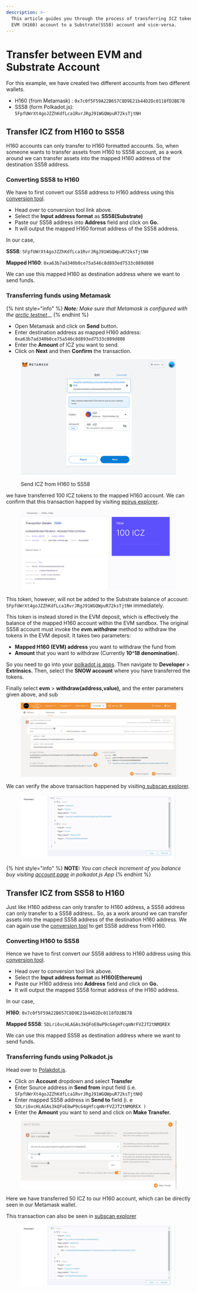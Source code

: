 ```yaml
---
description: >-
  This article guides you through the process of transferring ICZ tokens form an
  EVM (H160) account to a Substrate(SS58) account and vice-versa.
---
```


# Transfer between EVM and Substrate Account

For this example, we have created two different accounts from two different wallets.

* H160 (from Metamask) : `0x7c0f5F59A22B657C8D9E21b44D2Dc0118fD2BE7B`
* SS58 (form Polkadot.js):  `5FpfUWrXt4goJZZhKdfLca1RvrJRgJ91WGQWpuR72ksTjtNH`

## Transfer ICZ from H160 to SS58

H160 accounts can only transfer to H160 formatted accounts. So, when someone wants to transfer assets from H160 to SS58 account, as a work around we can transfer assets into the mapped H160 address of the destination SS58 address.

### Converting SS58 to H160

We have to first convert our SS58 address to H160 address using this [conversion tool](http://ss58-h160-convert.s3-website.us-east-2.amazonaws.com/).

* Head over to conversion tool link above.
* Select the **Input address format** as **SS58(Substrate)**
* Paste our SS58 address into **Address** field and click on **Go.**
* It will output the mapped H160 format address of the SS58 address.

In our case,

**SS58**: `5FpfUWrXt4goJZZhKdfLca1RvrJRgJ91WGQWpuR72ksTjtNH`

**Mapped H160**: `0xa63b7ad340b0ce75a546c8d893ed7533c089d808`

We can use this mapped H160 as destination address where we want to send funds.

### Transferring funds using Metamask

{% hint style="info" %}
_**Note:** Make sure that Metamask is configured with the_ [_arctic testnet_](network-endpoints/interacting-with-arctic-using-metamask.md)__
{% endhint %}

* Open Metamask and click on **Send** button.
* Enter destination address as mapped H160 address: `0xa63b7ad340b0ce75a546c8d893ed7533c089d808`
* Enter the **Amount** of ICZ you want to send.
* Click on **Next** and then **Confirm** the transaction.

<figure><img src="../.gitbook/assets/image (11).png" alt=""><figcaption><p>Send ICZ from H160 to SS58</p></figcaption></figure>

we have transferred 100 ICZ tokens to the mapped H160 account. We can confirm that this transaction happed by visiting [epirus explorer](https://arctic.epirus.io/transactions/0x06ab609cd6e708c8b0316f500768337e2872af6a220462ba827f05b1223f24dc).

<figure><img src="../.gitbook/assets/image (6).png" alt=""><figcaption></figcaption></figure>

This token, however, will not be added to the Substrate balance of account: `5FpfUWrXt4goJZZhKdfLca1RvrJRgJ91WGQWpuR72ksTjtNH` immediately.

This token is instead stored in the EVM deposit, which is effectively the balance of the mapped H160 account within the EVM sandbox. The original SS58 account must invoke the _**evm.withdraw**_ method to withdraw the tokens in the EVM deposit. It takes two parameters:

* **Mapped H160 (EVM) address** you want to withdraw the fund from
* **Amount** that you want to withdraw (Currently **10^18 denomination**).

So you need to go into your [polkadot.js apps](https://polkadot.js.org/apps/?rpc=wss%3A%2F%2Farctic-rpc.icenetwork.io%3A9944#/explorer). Then navigate to **Developer** > **Extrinsics.**  Then, select the **SNOW account** where you have transferred the tokens.

Finally select **evm** > **withdraw(address,value),** and the enter parameters given above, and sub

<figure><img src="../.gitbook/assets/image (1).png" alt=""><figcaption></figcaption></figure>

We can verify the above transaction happened by visiting[ subscan explorer](https://arctic.subscan.io/extrinsic/0xc5bbe7ba1bb48d5858eca6a29eb38dbc96eaf1f0165784c359371c4e4a358e56).

<figure><img src="../.gitbook/assets/image (4).png" alt=""><figcaption></figcaption></figure>

{% hint style="info" %}
**NOTE:** _You can check increment of you balance buy visiting_ [_account page_](https://polkadot.js.org/apps/?rpc=wss%3A%2F%2Farctic-rpc.icenetwork.io%3A9944#/accounts) _in polkadot.js App_
{% endhint %}

## Transfer ICZ from SS58 to H160

Just like H160 address can only transfer to H160 address, a SS58 address can only transfer to a SS58 address.. So, as a work around we can transfer assets into the mapped SS58 address of the destination H160 address. We can again use the [conversion tool](http://ss58-h160-convert.s3-website.us-east-2.amazonaws.com/) to get SS58 address from H160.

### Converting H160 to SS58

Hence we have to first convert our SS58 address to H160 address using this [conversion tool](http://ss58-h160-convert.s3-website.us-east-2.amazonaws.com/).

* Head over to conversion tool link above.
* Select the **Input address format** as **H160(Ethereum)**
* Paste our H160 address into **Address** field and click on **Go.**
* It will output the mapped SS58 format address of the H160 address.

In our case,

**H160**: `0x7c0f5F59A22B657C8D9E21b44D2Dc0118fD2BE7B`

**Mapped SS58**: `5DLri6vcHLAGAs3kQFoE8wP9cG4gHfcqmNrFVZJT2tNMQREX`

We can use this mapped SS58 as destination address where we want to send funds.

### Transferring funds using Polkadot.js

Head over to [Polakdot.js](https://polkadot.js.org/apps/?rpc=wss%3A%2F%2Farctic-rpc.icenetwork.io%3A9944#/accounts).

* Click on **Account** dropdown and select **Transfer**
* Enter Source address in **Send from** input field (i.e. `5FpfUWrXt4goJZZhKdfLca1RvrJRgJ91WGQWpuR72ksTjtNH`)
* Enter mapped SS58 address in **Send to** field (i. e `5DLri6vcHLAGAs3kQFoE8wP9cG4gHfcqmNrFVZJT2tNMQREX )`
* Enter the **Amount** you want to send and click on **Make Transfer.**

<figure><img src="../.gitbook/assets/image (3) (2).png" alt=""><figcaption></figcaption></figure>

Here we have transferred 50 ICZ to our H160 account, which can be directly seen in our Metamask wallet.

This transaction can also be seen in [subscan explorer](https://arctic.subscan.io/extrinsic/0x15e6cd2b85aa302034be3f9820a30cde75b4e3f7e1ba3325cb24cdf9c95937fd)

<figure><img src="../.gitbook/assets/image.png" alt=""><figcaption></figcaption></figure>
